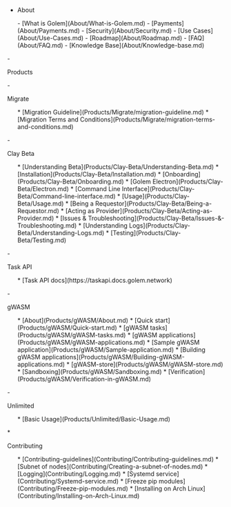 - <p class="category">About</p>
<ul class="app-sub-sidebar">
- [What is Golem](About/What-is-Golem.md)
- [Payments](About/Payments.md)
- [Security](About/Security.md)
- [Use Cases](About/Use-Cases.md)
- [Roadmap](About/Roadmap.md)
- [FAQ](About/FAQ.md)
- [Knowledge Base](About/Knowledge-base.md)</ul> 
- <p class="category">Products</p>
- <p class="product">Migrate</p>
<ul class="app-sub-sidebar">
* [Migration Guideline](Products/Migrate/migration-guideline.md)
* [Migration Terms and Conditions](Products/Migrate/migration-terms-and-conditions.md)</ul>
- <p class="product">Clay Beta</p>
<ul class="app-sub-sidebar">
* [Understanding Beta](Products/Clay-Beta/Understanding-Beta.md)
* [Installation](Products/Clay-Beta/Installation.md)
* [Onboarding](Products/Clay-Beta/Onboarding.md)
* [Golem Electron](Products/Clay-Beta/Electron.md)
* [Command Line Interface](Products/Clay-Beta/Command-line-interface.md)
* [Usage](Products/Clay-Beta/Usage.md)
* [Being a Requestor](Products/Clay-Beta/Being-a-Requestor.md)
* [Acting as Provider](Products/Clay-Beta/Acting-as-Provider.md)
* [Issues & Troubleshooting](Products/Clay-Beta/Issues-&-Troubleshooting.md)
* [Understanding Logs](Products/Clay-Beta/Understanding-Logs.md)
* [Testing](Products/Clay-Beta/Testing.md)</ul>
- <p class="product">Task API</p>
<ul class="app-sub-sidebar">
* [Task API docs](https://taskapi.docs.golem.network)</ul>
- <p class="product">gWASM</p>
<ul class="app-sub-sidebar">
* [About](Products/gWASM/About.md)
* [Quick start](Products/gWASM/Quick-start.md)
* [gWASM tasks](Products/gWASM/gWASM-tasks.md)
* [gWASM applications](Products/gWASM/gWASM-applications.md)
* [Sample gWASM application](Products/gWASM/Sample-application.md)
* [Building gWASM applications](Products/gWASM/Building-gWASM-applications.md)
* [gWASM-store](Products/gWASM/gWASM-store.md)
* [Sandboxing](Products/gWASM/Sandboxing.md)
* [Verification](Products/gWASM/Verification-in-gWASM.md)</ul>
- <p class="product">Unlimited</p>
<ul class="app-sub-sidebar">
* [Basic Usage](Products/Unlimited/Basic-Usage.md)</ul>
* <p class="category">Contributing</p>
<ul class="app-sub-sidebar">
* [Contributing-guidelines](Contributing/Contributing-guidelines.md)
* [Subnet of nodes](Contributing/Creating-a-subnet-of-nodes.md)
* [Logging](Contributing/Logging.md)
* [Systemd service](Contributing/Systemd-service.md)
* [Freeze pip modules](Contributing/Freeze-pip-modules.md)
* [Installing on Arch Linux](Contributing/Installing-on-Arch-Linux.md)</ul>
